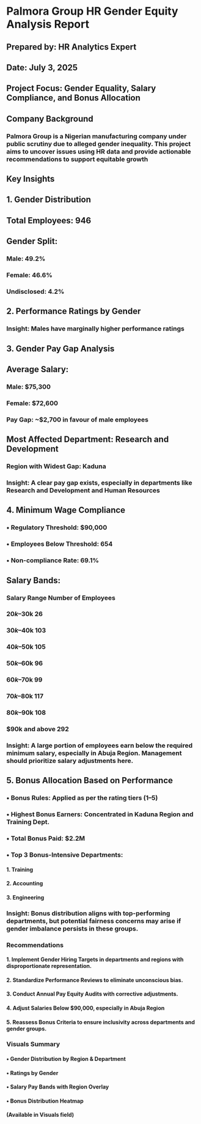 # Palmora Group HR Gender Equity Analysis Report
## Prepared by: HR Analytics Expert
## Date: July 3, 2025
## Project Focus: Gender Equality, Salary Compliance, and Bonus Allocation
## Company Background
### Palmora Group is a Nigerian manufacturing company under public scrutiny due to alleged gender inequality. This project aims to uncover issues using HR data and provide actionable recommendations to support equitable growth
## Key Insights
## 1. Gender Distribution
## Total Employees: 946
## Gender Split:
### Male: 49.2%
### Female: 46.6%
### Undisclosed: 4.2%

## 2. Performance Ratings by Gender
### Insight: Males have marginally higher performance ratings
## 3. Gender Pay Gap Analysis
## 	Average Salary:
### Male: $75,300
### Female: $72,600
### Pay Gap: ~$2,700 in favour of male employees
## Most Affected Department: Research and Development
### Region with Widest Gap: Kaduna
###  Insight: A clear pay gap exists, especially in departments like Research and Development and Human Resources
## 4. Minimum Wage Compliance
### •	Regulatory Threshold: $90,000
### •	Employees Below Threshold: 654
### •	Non-compliance Rate: 69.1%
## Salary Bands:
### Salary Range	Number of Employees
### $20k–$30k	            26
### $30k–$40k            	103
### $40k–$50k	            105
### $50k–$60k	            96
### $60k–$70k	            99
### $70k–$80k	            117
### $80k–$90k	            108
### $90k and above	      292
### Insight: A large portion of employees earn below the required minimum salary, especially in Abuja Region. Management should prioritize salary adjustments here.
## 5. Bonus Allocation Based on Performance
### •	Bonus Rules: Applied as per the rating tiers (1–5)
### •	Highest Bonus Earners: Concentrated in Kaduna Region and Training Dept.
### •	Total Bonus Paid: $2.2M
### •	Top 3 Bonus-Intensive Departments:
#### 1.	Training
#### 2.	Accounting
#### 3.	Engineering
###  Insight: Bonus distribution aligns with top-performing departments, but potential fairness concerns may arise if gender imbalance persists in these groups.

### Recommendations
#### 1.	Implement Gender Hiring Targets in departments and regions with disproportionate representation.
#### 2.	Standardize Performance Reviews to eliminate unconscious bias.
#### 3.	Conduct Annual Pay Equity Audits with corrective adjustments.
#### 4.	Adjust Salaries Below $90,000, especially in Abuja Region 
#### 5.	Reassess Bonus Criteria to ensure inclusivity across departments and gender groups.
### Visuals Summary
#### •	Gender Distribution by Region & Department
#### •	Ratings by Gender
#### •	Salary Pay Bands with Region Overlay
#### •	Bonus Distribution Heatmap
#### (Available in Visuals field)






